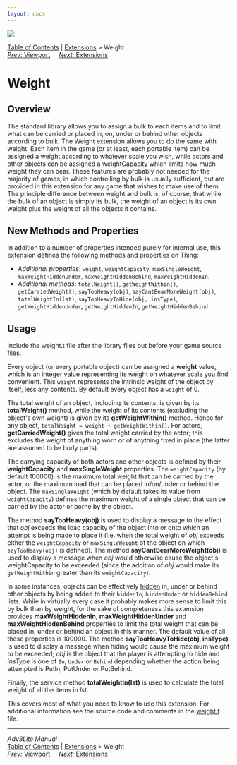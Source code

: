 ```yaml
---
layout: docs
---
```



<img src="../../docs/manual/topbar.jpg" data-border="0" />





<a href="../../docs/manual/toc.html" class="nav">Table of Contents</a> \|
<a href="../../docs/manual/extensions.html" class="nav">Extensions</a> \>
Weight  
<span class="navnp"><a href="viewport.html" class="nav"><em>Prev:</em> Viewport</a>
   
<a href="../../docs/manual/extensions.html" class="nav"><em>Next:</em>
Extensions</a>     </span>





# Weight

## Overview

The standard library allows you to assign a bulk to each items and to
limit what can be carried or placed in, on, under or behind other
objects according to bulk. The Weight extension allows you to do the
same with weight. Each item in the game (or at least, each portable
item) can be assigned a weight according to whatever scale you wish,
while actors and other objects can be assigned a weightCapacity which
limits how much weight they can bear. These features are probably not
needed for the majority of games, in which controlling by bulk is
usually sufficient, but are provided in this extension for any game that
wishes to make use of them. The principle difference between weight and
bulk is, of course, that while the bulk of an object is simply its bulk,
the weight of an object is its own weight plus the weight of all the
objects it contains.

  
<span id="properties"></span>

## New Methods and Properties

In addition to a number of properties intended purely for internal use,
this extension defines the following methods and properties on Thing:

- *Additional properties*: `weight`,
  `weightCapacity`,
  `maxSingleWeight`,
  `maxWeightHiddenUnder`,
  `maxWeightHiddenBehind`,
  `maxWeightHiddenIn`.
- *Additional methods*: `totalWeight()`,
  `getWeightWithin()`,
  `getCarriedWeight()`,
  `sayTooHeavy(obj)`,
  `sayCantBearMoreWeight(obj)`,
  `totalWeightIn(lst)`,
  `sayTooHeavyToHide(obj, insType)`,
  `getWeightHiddenUnder`,
  `getWeightHiddenIn`,
  `getWeightHiddenBehind`.

<span id="usage"></span>

## Usage

Include the weight.t file after the library files but before your game
source files.

Every object (or every portable object) can be assigned a **weight**
value, which is an integer value representing its weight on whatever
scale you find convenient. This `weight`
represents the intrinsic weight of the object by itself, less any
contents. By default every object has a `weight`
of 0.

The total weight of an object, including its contents, is given by its
**totalWeight()** method, while the weight of its contents (excluding
the object's own weight) is given by its **getWeightWithin()** method.
Hence for any object, `totalWeight = weight +
getWeightWithin()`. For actors, **getCarriedWeight()** gives the
total weight carried by the actor; this excludes the weight of anything
worn or of anything fixed in place (the latter are assumed to be body
parts).

The carrying capacity of both actors and other objects is defined by
their **weightCapacity** and **maxSingleWeight** properties. The
`weightCapacity` (by default 100000) is the
maximum total weight that can be carried by the actor, or the maximum
load that can be placed in/on/under or behind the object. The
`maxSingleWeight` (which by default takes its
value from `weightCapacity`) defines the maximum
weight of a single object that can be carried by the actor or borne by
the object.

The method **sayTooHeavy(obj)** is used to display a message to the
effect that *obj* exceeds the load capacity of the object into or onto
which an attempt is being made to place it (i.e. when the total weight
of *obj* exceeds either the `weightCapacity` or
`maxSingleWeight` of the object on which
`sayTooHeavy(obj)` is defined). The method
**sayCantBearMoreWeight(obj)** is used to display a message when *obj*
would otherwise cause the object's weightCapacity to be exceeded (since
the addition of *obj* would make its
`getWeightWithin` greater than its
`weightCapacity`).

In some instances, objects can be effectively
[hidden](../../docs/manual/thing.html#hidden) in, under or behind other
objects by being added to their `hiddenIn`,
`hiddenUnder` or
`hiddenBehind` lists. While in virtually every
case it probably makes more sense to limit this by bulk than by weight,
for the sake of completeness this extension provides
**maxWeightHiddenIn**, **maxWeightHiddenUnder** and
**maxWeightHiddenBehind** properties to limit the total weight that can
be placed in, under or behind an object in this manner. The default
value of all these properties is 100000. The method
**sayTooHeavyToHide(obj, insType)** is used to display a message when
hiding would cause the maximum weight to be exceeded; *obj* is the
object that the player is attempting to hide and *insType* is one of
`In`, `Under` or
`Behind` depending whether the action being
attempted is PutIn, PutUnder or PutBehind.

Finally, the service method **totalWeightIn(lst)** is used to calculate
the total weight of all the items in *lst*.

This covers most of what you need to know to use this extension. For
additional information see the source code and comments in the
[weight.t](../weight.t) file.



------------------------------------------------------------------------



*Adv3Lite Manual*  
<a href="../../docs/manual/toc.html" class="nav">Table of Contents</a> \|
<a href="../../docs/manual/extensions.html" class="nav">Extensions</a> \>
Weight  
<span class="navnp"><a href="viewport.html" class="nav"><em>Prev:</em> Viewport</a>
   
<a href="../../docs/manual/extensions.html" class="nav"><em>Next:</em>
Extensions</a>     </span>


